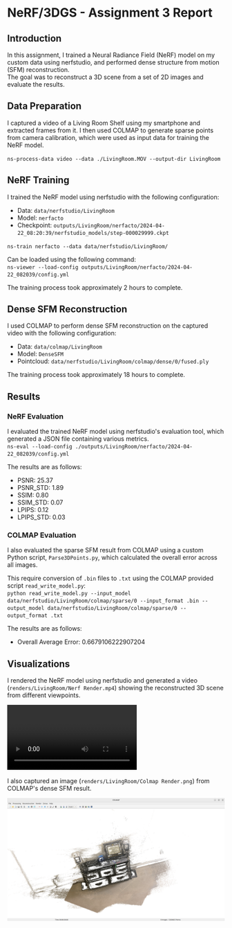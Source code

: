 **NeRF/3DGS - Assignment 3 Report**
=====================================

**Introduction**
---------------

In this assignment, I trained a Neural Radiance Field (NeRF) model on my custom data using nerfstudio, and performed dense structure from motion (SFM) reconstruction.<br>The goal was to reconstruct a 3D scene from a set of 2D images and evaluate the results.

**Data Preparation**
-------------------

I captured a video of a Living Room Shelf using my smartphone and extracted frames from it. I then used COLMAP to generate sparse points from camera calibration, which were used as input data for training the NeRF model.

`ns-process-data video --data ./LivingRoom.MOV --output-dir LivingRoom`

**NeRF Training**
--------------
I trained the NeRF model using nerfstudio with the following configuration:

* Data: `data/nerfstudio/LivingRoom`
* Model: `nerfacto`
* Checkpoint: `outputs/LivingRoom/nerfacto/2024-04-22_08:20:39/nerfstudio_models/step-000029999.ckpt`

`ns-train nerfacto --data data/nerfstudio/LivingRoom/`


Can be loaded using the following command:<br>
`ns-viewer --load-config outputs/LivingRoom/nerfacto/2024-04-22_082039/config.yml`

The training process took approximately 2 hours to complete.

**Dense SFM Reconstruction**
---------------------------
I used COLMAP to perform dense SFM reconstruction on the captured video with the following configuration:<br>

* Data: `data/colmap/LivingRoom`
* Model: `DenseSFM`
* Pointcloud: `data/nerfstudio/LivingRoom/colmap/dense/0/fused.ply`


The training process took approximately 18 hours to complete.


**Results**
----------

### NeRF Evaluation

I evaluated the trained NeRF model using nerfstudio's evaluation tool, which generated a JSON file containing various metrics. <br>
`ns-eval --load-config ./outputs/LivingRoom/nerfacto/2024-04-22_082039/config.yml` 

The results are as follows:
* PSNR: 25.37
* PSNR_STD: 1.89
* SSIM: 0.80
* SSIM_STD: 0.07
* LPIPS: 0.12
* LPIPS_STD: 0.03

### COLMAP Evaluation

I also evaluated the sparse SFM result from COLMAP using a custom Python script, `Parse3DPoints.py`, which calculated the overall error across all images.

This require conversion of `.bin` files to `.txt` using the COLMAP provided script `read_write_model.py`: <br>`python read_write_model.py --input_model data/nerfstudio/LivingRoom/colmap/sparse/0 --input_format .bin --output_model data/nerfstudio/LivingRoom/colmap/sparse/0 --output_format .txt` 

The results are as follows:
* Overall Average Error: 0.6679106222907204


**Visualizations**
-----------------

I rendered the NeRF model using nerfstudio and generated a video (`renders/LivingRoom/Nerf Render.mp4`) showing the reconstructed 3D scene from different viewpoints. 

<video  controls>
  <source src="renders/LivingRoom/NerfRender.mp4" type="video/mp4">
</video>

I also captured an image (`renders/LivingRoom/Colmap Render.png`) from COLMAP's dense SFM result.


<img src="renders/LivingRoom/Colmap Render.png">
<a herf=>
